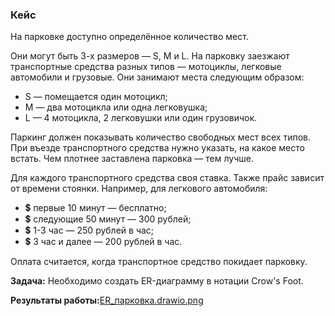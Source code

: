 ### Кейс

На парковке доступно определённое количество мест.

Они могут быть 3-х размеров — S, M и L. На парковку заезжают транспортные средства разных типов — мотоциклы, легковые автомобили и грузовые. Они занимают места следующим образом: 
- S — помещается один мотоцикл;
-  M — два мотоцикла или одна легковушка;
-   L — 4 мотоцикла, 2 легковушки или один грузовичок.

 Паркинг должен показывать количество свободных мест всех типов. При въезде транспортного средства нужно указать, на какое место встать. Чем плотнее заставлена парковка — тем лучше.

Для каждого транспортного средства своя ставка. Также прайс зависит от времени стоянки. Например, для легкового автомобиля: 
- 💲 первые 10 минут — бесплатно; 
- 💲 следующие 50 минут — 300 рублей; 
- 💲 1-3 час — 250 рублей в час; 
- 💲 3 час и далее — 200 рублей в час.

 Оплата считается, когда транспортное средство покидает парковку.

**Задача:**
Необходимо создать ER-диаграмму в нотации Crow's Foot.

**Результаты работы:**[ER_парковка.drawio.png](https://github.com/TatianaMarutko/Portfolio/blob/main/%D0%94%D0%BE%D0%BF%D0%BE%D0%BB%D0%BD%D0%B8%D1%82%D0%B5%D0%BB%D1%8C%D0%BD%D1%8B%D0%B5%20%D1%80%D0%B0%D0%B1%D0%BE%D1%82%D1%8B/ER-%D0%B4%D0%B8%D0%B0%D0%B3%D1%80%D0%B0%D0%BC%D0%BC%D0%B0/ER_%D0%BF%D0%B0%D1%80%D0%BA%D0%BE%D0%B2%D0%BA%D0%B0.drawio.png)
